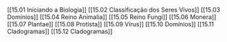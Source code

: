 [[15.01 Iniciando a Biologia]]
[[15.02 Classificação dos Seres Vivos]]
[[15.03 Domínios]]
[[15.04 Reino Animalia]]
[[15.05 Reino Fungi]]
[[15.06 Monera]]
[[15.07 Plantae]]
[[15.08 Protista]]
[[15.09 Vírus]]
[[15.10 Domínios]]
[[15.11 Cladogramas]]
[[15.12 Cladogramas]]
